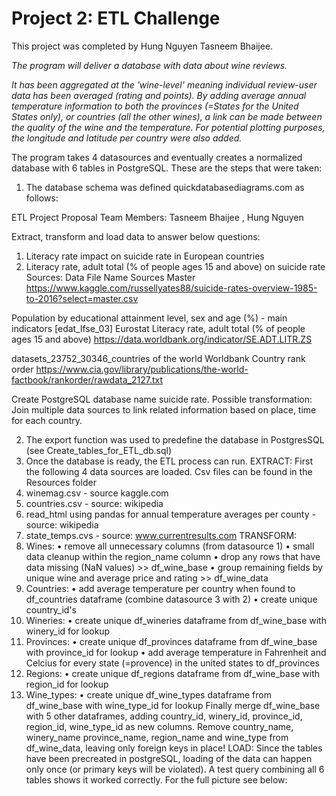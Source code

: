 # Project 2: ETL Challenge
This project was completed by Hung Nguyen Tasneem Bhaijee.

*The program will deliver a database with data about wine reviews.*

_It has been aggregated at the 'wine-level' meaning individual review-user data has been averaged (rating and points). By adding average annual temperature information to both the provinces (=States for the United States only), or countries (all the other wines), a link can be made between the quality of the wine and the temperature. For potential plotting purposes, the longitude and latitude per country were also added._

The program takes 4 datasources and eventually creates a normalized database with 6 tables in PostgreSQL.
These are the steps that were taken:
1.    The database schema was defined quickdatabasediagrams.com as follows:

ETL Project Proposal
Team Members:
Tasneem Bhaijee , Hung Nguyen

Extract, transform and load data to answer below questions:
1)    Literacy rate impact on suicide rate in European countries
2)    Literacy rate, adult total (% of people ages 15 and above) on suicide rate 
Sources:
Data  File Name    Sources
Master    https://www.kaggle.com/russellyates88/suicide-rates-overview-1985-to-2016?select=master.csv

 Population by educational attainment level, sex and age (%) - main indicators [edat_lfse_03]    Eurostat
Literacy rate, adult total (% of people ages 15 and above)    https://data.worldbank.org/indicator/SE.ADT.LITR.ZS

datasets_23752_30346_countries of the world    Worldbank
Country rank order    https://www.cia.gov/library/publications/the-world-factbook/rankorder/rawdata_2127.txt

Create PostgreSQL database name suicide rate.
Possible transformation:
Join multiple data sources to link related information based on place, time for each country.

 
2.    The export function was used to predefine the database in PostgresSQL (see Create_tables_for_ETL_db.sql)
3.    Once the database is ready, the ETL process can run.
EXTRACT: First the following 4 data sources are loaded. Csv files can be found in the Resources folder
1.    winemag.csv - source kaggle.com
2.    countries.csv - source: wikipedia
3.    read_html using pandas for annual temperature averages per county - source: wikipedia
4.    state_temps.cvs - source: www.currentresults.com
TRANSFORM:
1.    Wines:
•    remove all unnecessary columns (from datasource 1)
•    small data cleanup within the region_name column
•    drop any rows that have data missing (NaN values) >> df_wine_base
•    group remaining fields by unique wine and average price and rating >> df_wine_data
2.    Countries:
•    add average temperature per country when found to df_countries dataframe (combine datasource 3 with 2)
•    create unique country_id's
3.    Wineries:
•    create unique df_wineries dataframe from df_wine_base with winery_id for lookup
4.    Provinces:
•    create unique df_provinces dataframe from df_wine_base with province_id for lookup
•    add average temperature in Fahrenheit and Celcius for every state (=provence) in the united states to df_provinces
5.    Regions:
•    create unique df_regions dataframe from df_wine_base with region_id for lookup
6.    Wine_types:
•    create unique df_wine_types dataframe from df_wine_base with wine_type_id for lookup
Finally merge df_wine_base with 5 other dataframes, adding country_id, winery_id, province_id, region_id, wine_type_id as new columns. Remove country_name, winery_name province_name, region_name and wine_type from df_wine_data, leaving only foreign keys in place!
LOAD: Since the tables have been precreated in postgreSQL, loading of the data can happen only once (or primary keys will be violated). A test query combining all 6 tables shows it worked correctly.
For the full picture see below:    

